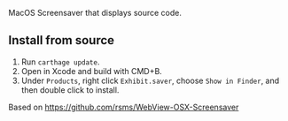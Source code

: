 MacOS Screensaver that displays source code.


## Install from source

1. Run `carthage update`.
2. Open in Xcode and build with CMD+B.
3. Under `Products`, right click `Exhibit.saver`, choose `Show in Finder`, and then double click to install.


Based on https://github.com/rsms/WebView-OSX-Screensaver
